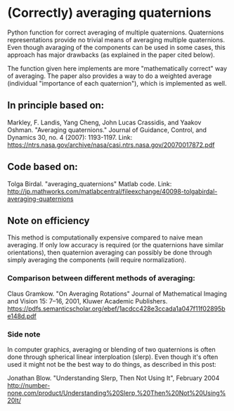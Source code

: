 # (Correctly) averaging quaternions
Python function for correct averaging of multiple quaternions. Quaternions representations provide no trivial means of averaging multiple quaternions. Even though avaraging of the components can be used in some cases, this approach has major drawbacks (as explained in the paper cited below).

The function given here implements are more "mathematically correct" way of averaging. The paper also provides a way to do a weighted average (individual "importance of each quaternion"), which is implemented as well.

## In principle based on:

Markley, F. Landis, Yang Cheng, John Lucas Crassidis, and Yaakov Oshman.
"Averaging quaternions." Journal of Guidance, Control, and Dynamics 30,
no. 4 (2007): 1193-1197.
Link: https://ntrs.nasa.gov/archive/nasa/casi.ntrs.nasa.gov/20070017872.pdf

## Code based on:

Tolga Birdal. "averaging_quaternions" Matlab code.
Link: http://jp.mathworks.com/matlabcentral/fileexchange/40098-tolgabirdal-averaging-quaternions

## Note on efficiency

This method is computationally expensive compared to naive mean averaging.
If only low accuracy is required (or the quaternions have similar orientations),
then quaternion averaging can possibly be done through simply averaging the
components (will require normalization).

### Comparison between different methods of averaging:

Claus Gramkow. "On Averaging Rotations"
Journal of Mathematical Imaging and Vision 15: 7–16, 2001, Kluwer Academic Publishers.
https://pdfs.semanticscholar.org/ebef/1acdcc428e3ccada1a047f11f02895be148d.pdf

### Side note
In computer graphics, averaging or blending of two quaternions is often done through
spherical linear interploation (slerp). Even though it's often used it might not be the best
way to do things, as described in this post:

Jonathan Blow.
"Understanding Slerp, Then Not Using It", February 2004
http://number-none.com/product/Understanding%20Slerp,%20Then%20Not%20Using%20It/
